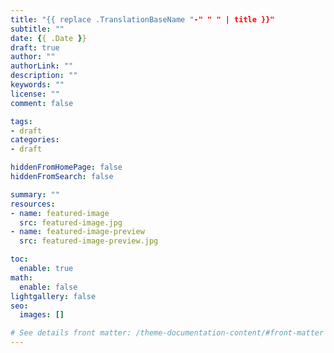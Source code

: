 ```yaml
---
title: "{{ replace .TranslationBaseName "-" " " | title }}"
subtitle: ""
date: {{ .Date }}
draft: true
author: ""
authorLink: ""
description: ""
keywords: ""
license: ""
comment: false

tags:
- draft
categories:
- draft

hiddenFromHomePage: false
hiddenFromSearch: false

summary: ""
resources:
- name: featured-image
  src: featured-image.jpg
- name: featured-image-preview
  src: featured-image-preview.jpg

toc:
  enable: true
math:
  enable: false
lightgallery: false
seo:
  images: []

# See details front matter: /theme-documentation-content/#front-matter
---
```


<!--more-->